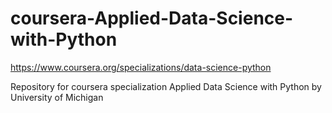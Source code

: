 # coursera-Applied-Data-Science-with-Python
https://www.coursera.org/specializations/data-science-python

Repository for coursera specialization Applied Data Science with Python by University of Michigan

